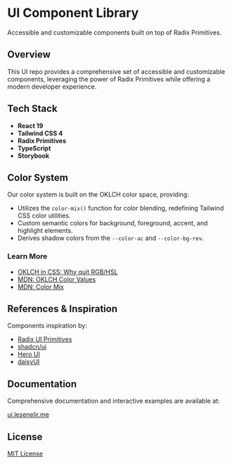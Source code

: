 # UI Component Library

Accessible and customizable components built on top of Radix Primitives.

## Overview

This UI repo provides a comprehensive set of accessible and customizable components, leveraging the power of Radix Primitives while offering a modern developer experience.

## Tech Stack

- **React 19** 
- **Tailwind CSS 4**
- **Radix Primitives** 
- **TypeScript**
- **Storybook**

## Color System

Our color system is built on the OKLCH color space, providing:

- Utilizes the `color-mix()` function for color blending, redefining Tailwind CSS color utilities.
- Custom semantic colors for background, foreground, accent, and highlight elements.
- Derives shadow colors from the `--color-ac` and `--color-bg-rev`.

### Learn More
- [OKLCH in CSS: Why quit RGB/HSL](https://evilmartians.com/chronicles/oklch-in-css-why-quit-rgb-hsl)
- [MDN: OKLCH Color Values](https://developer.mozilla.org/en-US/docs/Web/CSS/color_value/oklch)
- [MDN: Color Mix](https://developer.mozilla.org/en-US/docs/Web/CSS/color_value/color-mix)

## References & Inspiration

Components inspiration by:

- [Radix UI Primitives](https://www.radix-ui.com/primitives) 
- [shadcn/ui](https://ui.shadcn.com/docs/components)
- [Hero UI](https://www.heroui.com) 
- [daisyUI](https://daisyui.com/components) 

## Documentation

Comprehensive documentation and interactive examples are available at:

[ui.lesenelir.me](https://ui.lesenelir.me)

## License

[MIT License](LICENSE)
